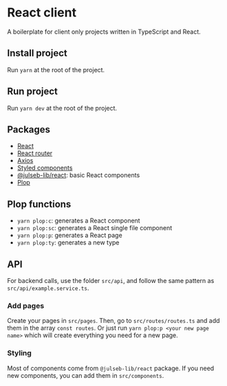 # React client

A boilerplate for client only projects written in TypeScript and React.

## Install project

Run `yarn` at the root of the project.

## Run project

Run `yarn dev` at the root of the project.

## Packages

-   [React](https://reactjs.org/)
-   [React router](https://reactrouter.com/en/main)
-   [Axios](https://axios-http.com/docs/intro)
-   [Styled components](https://styled-components.com/)
-   [@julseb-lib/react](https://julseb-lib-documentation.vercel.app/): basic React components
-   [Plop](https://plopjs.com/)

## Plop functions

-   `yarn plop:c`: generates a React component
-   `yarn plop:sc`: generates a React single file component
-   `yarn plop:p`: generates a React page
-   `yarn plop:ty`: generates a new type

## API

For backend calls, use the folder `src/api`, and follow the same pattern as `src/api/example.service.ts`.

### Add pages

Create your pages in `src/pages`. Then, go to `src/routes/routes.ts` and add them in the array `const routes`. Or just run `yarn plop:p <your new page name>` which will create everything you need for a new page.

### Styling

Most of components come from `@julseb-lib/react` package. If you need new components, you can add them in `src/components`.
